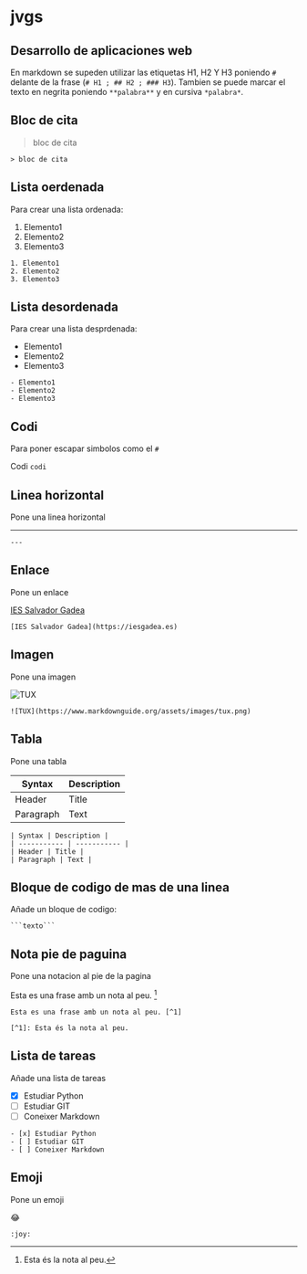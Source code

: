 # jvgs
## Desarrollo de aplicaciones web

En markdown se supeden utilizar las etiquetas H1, H2 Y H3 poniendo `#` 
delante de la frase (`# H1 ; ## H2 ; ### H3`). Tambien se puede marcar el texto 
en negrita poniendo `**palabra**` y en cursiva `*palabra*`.

## Bloc de cita

> bloc de cita

`> bloc de cita`

## Lista oerdenada

Para crear una lista ordenada:

1. Elemento1
2. Elemento2
3. Elemento3

```
1. Elemento1
2. Elemento2
3. Elemento3
```

## Lista desordenada 

Para crear una lista desprdenada:

- Elemento1
- Elemento2
- Elemento3


```
- Elemento1
- Elemento2
- Elemento3
```

## Codi

Para poner escapar simbolos como el `#` 

Codi
`codi`


## Linea horizontal 

Pone una linea horizontal

---

`---`

## Enlace

Pone un enlace

[IES Salvador Gadea](https://iesgadea.es)

`[IES Salvador Gadea](https://iesgadea.es)`

## Imagen

Pone una imagen

![TUX](https://www.markdownguide.org/assets/images/tux.png)

`![TUX](https://www.markdownguide.org/assets/images/tux.png)`

## Tabla

Pone una tabla

| Syntax | Description |
| ----------- | ----------- |
| Header | Title |
| Paragraph | Text |

```
| Syntax | Description |
| ----------- | ----------- |
| Header | Title |
| Paragraph | Text |
```

## Bloque de codigo de mas de una linea

Añade un bloque de codigo:

` ```texto``` `

## Nota pie de paguina

Pone una notacion al pie de la pagina

Esta es una frase amb un nota al peu. [^1]

[^1]: Esta és la nota al peu.

```
Esta es una frase amb un nota al peu. [^1]

[^1]: Esta és la nota al peu.
```

## Lista de tareas 

Añade una lista de tareas

- [x] Estudiar Python
- [ ] Estudiar GIT
- [ ] Coneixer Markdown

```
- [x] Estudiar Python
- [ ] Estudiar GIT
- [ ] Coneixer Markdown
```

## Emoji

Pone un emoji

:joy:

`:joy:`
